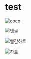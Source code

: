 # test
![coco](https://user-images.githubusercontent.com/67406924/164465452-8addda29-4c30-44ff-b39e-d943dbbb5d5a.jpg)


![댓글](https://user-images.githubusercontent.com/67406924/164608557-fb9a567a-ac3f-4714-8daf-03f1420c8306.png)



![빨간하트](https://user-images.githubusercontent.com/67406924/164608596-e2cff8ba-d325-4251-aced-8b9df3d62435.png)



![하트](https://user-images.githubusercontent.com/67406924/164608604-11bcbc19-3b94-412e-a441-fbca04cd82a1.png)
